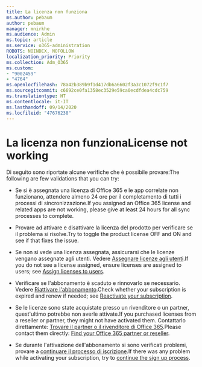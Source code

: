 ```yaml
---
title: La licenza non funziona
ms.author: pebaum
author: pebaum
manager: mnirkhe
ms.audience: Admin
ms.topic: article
ms.service: o365-administration
ROBOTS: NOINDEX, NOFOLLOW
localization_priority: Priority
ms.collection: Adm_O365
ms.custom:
- "9002459"
- "4764"
ms.openlocfilehash: 78a42b389b9f1d417db6a6602f3a3c1072f9c1f7
ms.sourcegitcommit: c6692ce0fa1358ec3529e59ca0ecdfdea4cdc759
ms.translationtype: HT
ms.contentlocale: it-IT
ms.lasthandoff: 09/14/2020
ms.locfileid: "47676238"
---
```

# <a name="license-not-working"></a><span data-ttu-id="e1ab1-102">La licenza non funziona</span><span class="sxs-lookup"><span data-stu-id="e1ab1-102">License not working</span></span>

<span data-ttu-id="e1ab1-103">Di seguito sono riportate alcune verifiche che è possibile provare:</span><span class="sxs-lookup"><span data-stu-id="e1ab1-103">The following are few validations that you can try:</span></span>

- <span data-ttu-id="e1ab1-104">Se si è assegnata una licenza di Office 365 e le app correlate non funzionano, attendere almeno 24 ore per il completamento di tutti i processi di sincronizzazione.</span><span class="sxs-lookup"><span data-stu-id="e1ab1-104">If you assigned an Office 365 license and related apps are not working, please give at least 24 hours for all sync processes to complete.</span></span> 

- <span data-ttu-id="e1ab1-105">Provare ad attivare e disattivare la licenza del prodotto per verificare se il problema si risolve.</span><span class="sxs-lookup"><span data-stu-id="e1ab1-105">Try to toggle the product license OFF and ON and see if that fixes the issue.</span></span> 

- <span data-ttu-id="e1ab1-106">Se non si vede una licenza assegnata, assicurarsi che le licenze vengano assegnate agli utenti. Vedere [Assegnare licenze agli utenti](https://docs.microsoft.com/microsoft-365/admin/manage/assign-licenses-to-users?view=o365-worldwide).</span><span class="sxs-lookup"><span data-stu-id="e1ab1-106">If you do not see a license assigned, ensure licenses are assigned to users; see [Assign licenses to users](https://docs.microsoft.com/microsoft-365/admin/manage/assign-licenses-to-users?view=o365-worldwide).</span></span>

- <span data-ttu-id="e1ab1-107">Verificare se l'abbonamento è scaduto e rinnovarlo se necessario. Vedere [Riattivare l'abbonamento](https://docs.microsoft.com/alchemyinsights/reactivate-your-subscription).</span><span class="sxs-lookup"><span data-stu-id="e1ab1-107">Check whether your subscription is expired and renew if needed; see [Reactivate your subscription](https://docs.microsoft.com/alchemyinsights/reactivate-your-subscription).</span></span> 

- <span data-ttu-id="e1ab1-108">Se le licenze sono state acquistate presso un rivenditore o un partner, quest'ultimo potrebbe non averle attivate.</span><span class="sxs-lookup"><span data-stu-id="e1ab1-108">If you purchased licenses from a reseller or partner, they might not have activated them.</span></span> <span data-ttu-id="e1ab1-109">Contattarlo direttamente: [Trovare il partner o il rivenditore di Office 365](https://docs.microsoft.com//microsoft-365/admin/manage/find-your-partner-or-reseller).</span><span class="sxs-lookup"><span data-stu-id="e1ab1-109">Please contact them directly: [Find your Office 365 partner or reseller](https://docs.microsoft.com//microsoft-365/admin/manage/find-your-partner-or-reseller).</span></span>

- <span data-ttu-id="e1ab1-110">Se durante l'attivazione dell'abbonamento si sono verificati problemi, provare a [continuare il processo di iscrizione](https://go.microsoft.com/fwlink/?linkid=2126800).</span><span class="sxs-lookup"><span data-stu-id="e1ab1-110">If there was any problem while activating your subscription, try to [continue the sign up process](https://go.microsoft.com/fwlink/?linkid=2126800).</span></span>
